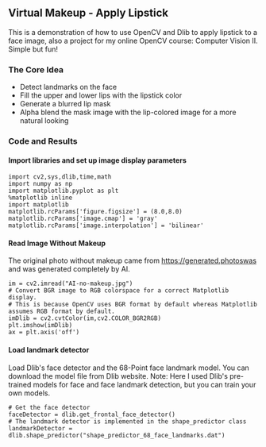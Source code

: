 ## Virtual Makeup - Apply Lipstick
This is a demonstration of how to use OpenCV and Dlib to apply lipstick to a face image, also a project for my online OpenCV course: Computer Vision II. Simple but fun!

### The Core Idea

- Detect landmarks on the face
- Fill the upper and lower lips with the lipstick color
- Generate a blurred lip mask 
- Alpha blend the mask image with the lip-colored image for a more natural looking

### Code and Results

#### Import libraries and set up image display parameters
```
import cv2,sys,dlib,time,math
import numpy as np
import matplotlib.pyplot as plt
%matplotlib inline
import matplotlib
matplotlib.rcParams['figure.figsize'] = (8.0,8.0)
matplotlib.rcParams['image.cmap'] = 'gray'
matplotlib.rcParams['image.interpolation'] = 'bilinear'
```

#### Read Image Without Makeup
The original photo without makeup came from https://generated.photoswas and was generated completely by AI.
```
im = cv2.imread("AI-no-makeup.jpg")
# Convert BGR image to RGB colorspace for a correct Matplotlib display. 
# This is because OpenCV uses BGR format by default whereas Matplotlib assumes RGB format by default. 
imDlib = cv2.cvtColor(im,cv2.COLOR_BGR2RGB)
plt.imshow(imDlib)
ax = plt.axis('off')
```

#### Load landmark detector
Load Dlib's face detector and the 68-Point face landmark model. You can download the model file from Dlib website. Note: Here I used Dlib's pre-trained models for face and face landmark detection, but you can train your own models.
```
# Get the face detector
faceDetector = dlib.get_frontal_face_detector()
# The landmark detector is implemented in the shape_predictor class
landmarkDetector = dlib.shape_predictor("shape_predictor_68_face_landmarks.dat")
```


